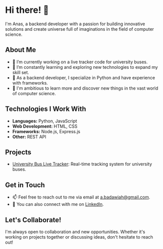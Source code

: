 # Hi there! 👋

I'm Anas, a backend developer with a passion for building innovative solutions and create universe full of imaginations in the field of computer science.

## About Me

- 🔭 I’m currently working on a live tracker code for university buses.
- 🌱 I’m constantly learning and exploring new technologies to expand my skill set.
- 💼 As a backend developer, I specialize in Python and have experience with frameworks.
- 🚀 I'm ambitious to learn more and discover new things in the vast world of computer science.

## Technologies I Work With

- **Languages:** Python, JavaScript
- **Web Development:** HTML, CSS
- **Frameworks:** Node.js, Express.js
- **Other:** REST API

## Projects

- [University Bus Live Tracker](neu-dc.aiiot.website): Real-time tracking system for university buses.

## Get in Touch

- 📫 Feel free to reach out to me via email at [a.badawiah@gmail.com](mailto:a.badawiah@gmail.com).
- 💬 You can also connect with me on [LinkedIn](https://www.linkedin.com/in/anasbadawieh).

## Let's Collaborate!

I'm always open to collaboration and new opportunities. Whether it's working on projects together or discussing ideas, don't hesitate to reach out!
